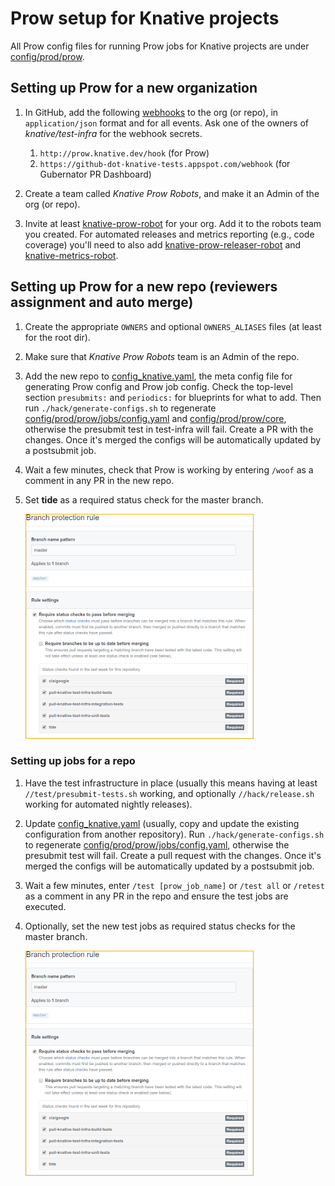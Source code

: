 # Prow setup for Knative projects

All Prow config files for running Prow jobs for Knative projects are under
[config/prod/prow](../config/prod/prow).

## Setting up Prow for a new organization

1. In GitHub, add the following
   [webhooks](https://developer.github.com/webhooks/) to the org (or repo), in
   `application/json` format and for all events. Ask one of the owners of
   _knative/test-infra_ for the webhook secrets.

   1. `http://prow.knative.dev/hook` (for Prow)
   1. `https://github-dot-knative-tests.appspot.com/webhook` (for Gubernator PR
      Dashboard)

1. Create a team called _Knative Prow Robots_, and make it an Admin of the org
   (or repo).

1. Invite at least [knative-prow-robot](https://github.com/knative-prow-robot)
   for your org. Add it to the robots team you created. For automated releases
   and metrics reporting (e.g., code coverage) you'll need to also add
   [knative-prow-releaser-robot](https://github.com/knative-prow-releaser-robot)
   and [knative-metrics-robot](https://github.com/knative-metrics-robot).

## Setting up Prow for a new repo (reviewers assignment and auto merge)

1. Create the appropriate `OWNERS` and optional `OWNERS_ALIASES` files (at least
   for the root dir).

1. Make sure that _Knative Prow Robots_ team is an Admin of the repo.

1. Add the new repo to
   [config_knative.yaml](../config/prod/prow/config_knative.yaml), the meta
   config file for generating Prow config and Prow job config. Check the
   top-level section `presubmits:` and `periodics:` for blueprints for what to
   add. Then run `./hack/generate-configs.sh` to regenerate
   [config/prod/prow/jobs/config.yaml](../config/prod/prow/jobs/config.yaml) and
   [config/prod/prow/core](../config/prod/prow/core), otherwise the presubmit
   test in test-infra will fail. Create a PR with the changes. Once it's merged
   the configs will be automatically updated by a postsubmit job.

1. Wait a few minutes, check that Prow is working by entering `/woof` as a
   comment in any PR in the new repo.

1. Set **tide** as a required status check for the master branch.

   ![Branch Checks](branch_checks.png)

### Setting up jobs for a repo

1. Have the test infrastructure in place (usually this means having at least
   `//test/presubmit-tests.sh` working, and optionally `//hack/release.sh`
   working for automated nightly releases).

1. Update [config_knative.yaml](../config/prod/prow/config_knative.yaml)
   (usually, copy and update the existing configuration from another
   repository). Run `./hack/generate-configs.sh` to regenerate
   [config/prod/prow/jobs/config.yaml](../config/prod/prow/jobs/config.yaml),
   otherwise the presubmit test will fail. Create a pull request with the
   changes. Once it's merged the configs will be automatically updated by a
   postsubmit job.

1. Wait a few minutes, enter `/test [prow_job_name]` or `/test all` or `/retest`
   as a comment in any PR in the repo and ensure the test jobs are executed.

1. Optionally, set the new test jobs as required status checks for the master
   branch.

   ![Branch Checks](branch_checks.png)
